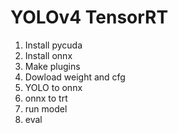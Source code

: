 # YOLOv4 TensorRT

1. Install pycuda
2. Install onnx
3. Make plugins
4. Dowload weight and cfg
5. YOLO to onnx
6. onnx to trt 
7. run model
8. eval
